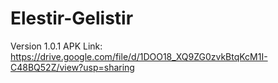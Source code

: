 # Elestir-Gelistir

Version 1.0.1 APK Link:
https://drive.google.com/file/d/1DOO18_XQ9ZG0zvkBtqKcM1I-C48BQ52Z/view?usp=sharing
